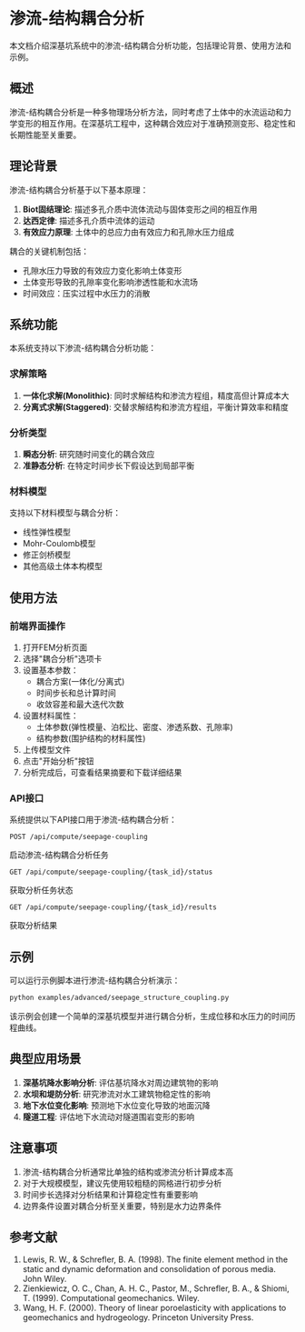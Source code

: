 # 渗流-结构耦合分析

本文档介绍深基坑系统中的渗流-结构耦合分析功能，包括理论背景、使用方法和示例。

## 概述

渗流-结构耦合分析是一种多物理场分析方法，同时考虑了土体中的水流运动和力学变形的相互作用。在深基坑工程中，这种耦合效应对于准确预测变形、稳定性和长期性能至关重要。

## 理论背景

渗流-结构耦合分析基于以下基本原理：

1. **Biot固结理论**: 描述多孔介质中流体流动与固体变形之间的相互作用
2. **达西定律**: 描述多孔介质中流体的运动
3. **有效应力原理**: 土体中的总应力由有效应力和孔隙水压力组成

耦合的关键机制包括：
- 孔隙水压力导致的有效应力变化影响土体变形
- 土体变形导致的孔隙率变化影响渗透性能和水流场
- 时间效应：压实过程中水压力的消散

## 系统功能

本系统支持以下渗流-结构耦合分析功能：

### 求解策略

1. **一体化求解(Monolithic)**: 同时求解结构和渗流方程组，精度高但计算成本大
2. **分离式求解(Staggered)**: 交替求解结构和渗流方程组，平衡计算效率和精度

### 分析类型

1. **瞬态分析**: 研究随时间变化的耦合效应
2. **准静态分析**: 在特定时间步长下假设达到局部平衡

### 材料模型

支持以下材料模型与耦合分析：
- 线性弹性模型
- Mohr-Coulomb模型
- 修正剑桥模型
- 其他高级土体本构模型

## 使用方法

### 前端界面操作

1. 打开FEM分析页面
2. 选择"耦合分析"选项卡
3. 设置基本参数：
   - 耦合方案(一体化/分离式)
   - 时间步长和总计算时间
   - 收敛容差和最大迭代次数
4. 设置材料属性：
   - 土体参数(弹性模量、泊松比、密度、渗透系数、孔隙率)
   - 结构参数(围护结构的材料属性)
5. 上传模型文件
6. 点击"开始分析"按钮
7. 分析完成后，可查看结果摘要和下载详细结果

### API接口

系统提供以下API接口用于渗流-结构耦合分析：

```
POST /api/compute/seepage-coupling
```
启动渗流-结构耦合分析任务

```
GET /api/compute/seepage-coupling/{task_id}/status
```
获取分析任务状态

```
GET /api/compute/seepage-coupling/{task_id}/results
```
获取分析结果

## 示例

可以运行示例脚本进行渗流-结构耦合分析演示：

```bash
python examples/advanced/seepage_structure_coupling.py
```

该示例会创建一个简单的深基坑模型并进行耦合分析，生成位移和水压力的时间历程曲线。

## 典型应用场景

1. **深基坑降水影响分析**: 评估基坑降水对周边建筑物的影响
2. **水坝和堤防分析**: 研究渗流对水工建筑物稳定性的影响
3. **地下水位变化影响**: 预测地下水位变化导致的地面沉降
4. **隧道工程**: 评估地下水流动对隧道围岩变形的影响

## 注意事项

1. 渗流-结构耦合分析通常比单独的结构或渗流分析计算成本高
2. 对于大规模模型，建议先使用较粗糙的网格进行初步分析
3. 时间步长选择对分析结果和计算稳定性有重要影响
4. 边界条件设置对耦合分析至关重要，特别是水力边界条件

## 参考文献

1. Lewis, R. W., & Schrefler, B. A. (1998). The finite element method in the static and dynamic deformation and consolidation of porous media. John Wiley.
2. Zienkiewicz, O. C., Chan, A. H. C., Pastor, M., Schrefler, B. A., & Shiomi, T. (1999). Computational geomechanics. Wiley.
3. Wang, H. F. (2000). Theory of linear poroelasticity with applications to geomechanics and hydrogeology. Princeton University Press. 